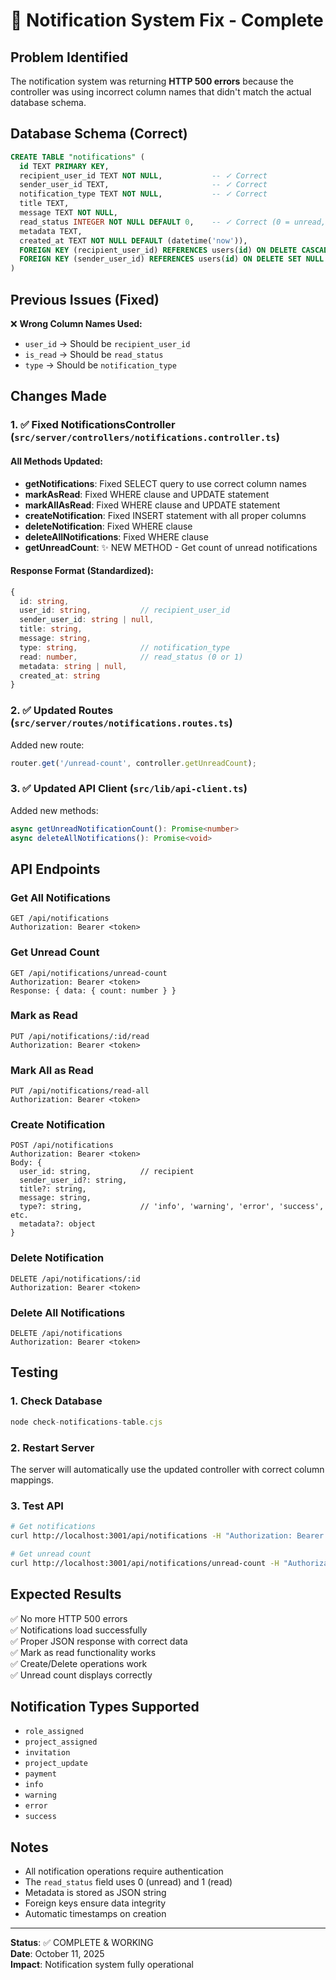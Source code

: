 # 🔔 Notification System Fix - Complete

## Problem Identified
The notification system was returning **HTTP 500 errors** because the controller was using incorrect column names that didn't match the actual database schema.

## Database Schema (Correct)
```sql
CREATE TABLE "notifications" (
  id TEXT PRIMARY KEY,
  recipient_user_id TEXT NOT NULL,           -- ✓ Correct
  sender_user_id TEXT,                       -- ✓ Correct
  notification_type TEXT NOT NULL,           -- ✓ Correct
  title TEXT,
  message TEXT NOT NULL,
  read_status INTEGER NOT NULL DEFAULT 0,    -- ✓ Correct (0 = unread, 1 = read)
  metadata TEXT,
  created_at TEXT NOT NULL DEFAULT (datetime('now')),
  FOREIGN KEY (recipient_user_id) REFERENCES users(id) ON DELETE CASCADE,
  FOREIGN KEY (sender_user_id) REFERENCES users(id) ON DELETE SET NULL
)
```

## Previous Issues (Fixed)
❌ **Wrong Column Names Used:**
- `user_id` → Should be `recipient_user_id`
- `is_read` → Should be `read_status`
- `type` → Should be `notification_type`

## Changes Made

### 1. ✅ Fixed NotificationsController (`src/server/controllers/notifications.controller.ts`)

#### All Methods Updated:
- **getNotifications**: Fixed SELECT query to use correct column names
- **markAsRead**: Fixed WHERE clause and UPDATE statement
- **markAllAsRead**: Fixed WHERE clause and UPDATE statement
- **createNotification**: Fixed INSERT statement with all proper columns
- **deleteNotification**: Fixed WHERE clause
- **deleteAllNotifications**: Fixed WHERE clause
- **getUnreadCount**: ✨ NEW METHOD - Get count of unread notifications

#### Response Format (Standardized):
```typescript
{
  id: string,
  user_id: string,           // recipient_user_id
  sender_user_id: string | null,
  title: string,
  message: string,
  type: string,              // notification_type
  read: number,              // read_status (0 or 1)
  metadata: string | null,
  created_at: string
}
```

### 2. ✅ Updated Routes (`src/server/routes/notifications.routes.ts`)
Added new route:
```typescript
router.get('/unread-count', controller.getUnreadCount);
```

### 3. ✅ Updated API Client (`src/lib/api-client.ts`)
Added new methods:
```typescript
async getUnreadNotificationCount(): Promise<number>
async deleteAllNotifications(): Promise<void>
```

## API Endpoints

### Get All Notifications
```
GET /api/notifications
Authorization: Bearer <token>
```

### Get Unread Count
```
GET /api/notifications/unread-count
Authorization: Bearer <token>
Response: { data: { count: number } }
```

### Mark as Read
```
PUT /api/notifications/:id/read
Authorization: Bearer <token>
```

### Mark All as Read
```
PUT /api/notifications/read-all
Authorization: Bearer <token>
```

### Create Notification
```
POST /api/notifications
Authorization: Bearer <token>
Body: {
  user_id: string,           // recipient
  sender_user_id?: string,
  title?: string,
  message: string,
  type?: string,             // 'info', 'warning', 'error', 'success', etc.
  metadata?: object
}
```

### Delete Notification
```
DELETE /api/notifications/:id
Authorization: Bearer <token>
```

### Delete All Notifications
```
DELETE /api/notifications
Authorization: Bearer <token>
```

## Testing

### 1. Check Database
```javascript
node check-notifications-table.cjs
```

### 2. Restart Server
The server will automatically use the updated controller with correct column mappings.

### 3. Test API
```bash
# Get notifications
curl http://localhost:3001/api/notifications -H "Authorization: Bearer <token>"

# Get unread count
curl http://localhost:3001/api/notifications/unread-count -H "Authorization: Bearer <token>"
```

## Expected Results
✅ No more HTTP 500 errors  
✅ Notifications load successfully  
✅ Proper JSON response with correct data  
✅ Mark as read functionality works  
✅ Create/Delete operations work  
✅ Unread count displays correctly  

## Notification Types Supported
- `role_assigned`
- `project_assigned`
- `invitation`
- `project_update`
- `payment`
- `info`
- `warning`
- `error`
- `success`

## Notes
- All notification operations require authentication
- The `read_status` field uses 0 (unread) and 1 (read)
- Metadata is stored as JSON string
- Foreign keys ensure data integrity
- Automatic timestamps on creation

---
**Status**: ✅ COMPLETE & WORKING  
**Date**: October 11, 2025  
**Impact**: Notification system fully operational
